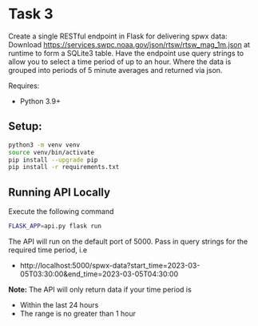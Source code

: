 # Task 3
Create a single RESTful endpoint in Flask for delivering spwx data:
Download https://services.swpc.noaa.gov/json/rtsw/rtsw_mag_1m.json at runtime to form a SQLite3 table.
Have the endpoint use query strings to allow you to select a time period of up to an hour. Where the data is grouped into periods of 5 minute averages and returned via json.

Requires:

- Python 3.9+

## Setup:

```bash
python3 -m venv venv
source venv/bin/activate
pip install --upgrade pip
pip install -r requirements.txt
```

## Running API Locally
Execute the following command
```bash
FLASK_APP=api.py flask run
```

The API will run on the default port of 5000.
Pass in query strings for the required time period, i.e

- http://localhost:5000/spwx-data?start_time=2023-03-05T03:30:00&end_time=2023-03-05T04:30:00

**Note:** The API will only return data if your time period is 
- Within the last 24 hours
- The range is no greater than 1 hour
